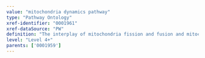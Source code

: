 ```yaml
---
value: "mitochondria dynamics pathway"
type: "Pathway Ontology"
xref-identifier: "0001961"
xref-dataSource: "PW"
definition: "The interplay of mitochondria fission and fusion and mitochondria trafficking to properly respond to cellular needs. Mitochondria tend to form reticular networks, regulated through the coordination of fission, fusion and redistribution."
level: "Level 4+"
parents: ['0001959']
---
```

